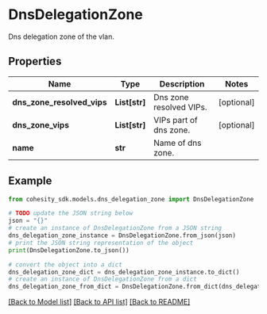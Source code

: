 # DnsDelegationZone

Dns delegation zone of the vlan.

## Properties

Name | Type | Description | Notes
------------ | ------------- | ------------- | -------------
**dns_zone_resolved_vips** | **List[str]** | Dns zone resolved VIPs. | [optional] 
**dns_zone_vips** | **List[str]** | VIPs part of dns zone. | [optional] 
**name** | **str** | Name of dns zone. | 

## Example

```python
from cohesity_sdk.models.dns_delegation_zone import DnsDelegationZone

# TODO update the JSON string below
json = "{}"
# create an instance of DnsDelegationZone from a JSON string
dns_delegation_zone_instance = DnsDelegationZone.from_json(json)
# print the JSON string representation of the object
print(DnsDelegationZone.to_json())

# convert the object into a dict
dns_delegation_zone_dict = dns_delegation_zone_instance.to_dict()
# create an instance of DnsDelegationZone from a dict
dns_delegation_zone_from_dict = DnsDelegationZone.from_dict(dns_delegation_zone_dict)
```
[[Back to Model list]](../README.md#documentation-for-models) [[Back to API list]](../README.md#documentation-for-api-endpoints) [[Back to README]](../README.md)


